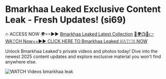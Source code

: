 # Bmarkhaa Leaked Exclusive Content Leak - Fresh Updates! (si69)

🔥 ACCESS NOW 🌍==►► <a href="https://tinyurl.com/3fjeunct" rel="nofollow">Bmarkhaa Leaked Latest Collection</a></h3>
[🔴🌍📺📱👉WA𝚃CH Now==►► CLICK HERE TO Bmarkhaa Leaked 𝚆𝙰𝚃𝙲𝙷 NOW](https://tinyurl.com/3fjeunct)

Unlock Bmarkhaa Leaked's private videos and photos today! Dive into the newest 2025 content updates and explore exclusive material you won’t find anywhere else.


<a href="https://tinyurl.com/3fjeunct" rel="nofollow" data-target="animated-image.originalLink"><img src="https://camo.githubusercontent.com/8a4f000d20f83aca3bf7ec5f350d767afa0574a8a352519fd8cfa583a6f93a33/68747470733a2f2f692e696d6775722e636f6d2f644a486b345a712e676966" alt="WATCH Videos" data-canonical-src="https://i.imgur.com/dJHk4Zq.gif" style="max-width: 100%; display: inline-block;" data-target="animated-image.originalImage"></a>
bmarkhaa leak